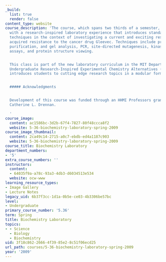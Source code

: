 ```yaml
---
_build:
  list: true
  render: false
content_type: website
course_description: 'The course, which spans two thirds of a semester, provides students
  with a research-inspired laboratory experience that introduces standard biochemical
  techniques in the context of investigating a current and exciting research topic,
  acquired resistance to the cancer drug Gleevec. Techniques include protein expression,
  purification, and gel analysis, PCR, site-directed mutagenesis, kinase activity
  assays, and protein structure viewing.


  This class is part of the new laboratory curriculum in the MIT Department of Chemistry.
  Undergraduate Research-Inspired Experimental Chemistry Alternatives ([URIECA](http://web.mit.edu/chemistry/www/academic/urieca.html))
  introduces students to cutting edge research topics in a modular format.


  ##### Acknowledgments


  Development of this course was funded through an HHMI Professors grant to Professor
  Catherine L. Drennan.

  '
course_image:
  content: ac1586bc-3d2b-67f4-7827-80f48ccca8f2
  website: 5-36-biochemistry-laboratory-spring-2009
course_image_thumbnail:
  content: 2ca49c14-2715-a0c7-ebdb-ed4a1187c903
  website: 5-36-biochemistry-laboratory-spring-2009
course_title: Biochemistry Laboratory
department_numbers:
- '5'
extra_course_numbers: ''
instructors:
  content:
  - 64035f9a-a78c-93a3-4db3-d6034513e534
  website: ocw-www
learning_resource_types:
- Image Gallery
- Lecture Notes
legacy_uid: 6b37f3cc-1d1a-0b5e-ce03-4b3306be57bc
level:
- Undergraduate
primary_course_number: '5.36'
term: Spring
title: Biochemistry Laboratory
topics:
- - Science
  - Biology
  - Biochemistry
uid: 3f18c862-2666-4f39-85e2-8c51f06ecd25
url_path: courses/5-36-biochemistry-laboratory-spring-2009
year: '2009'
---
```


